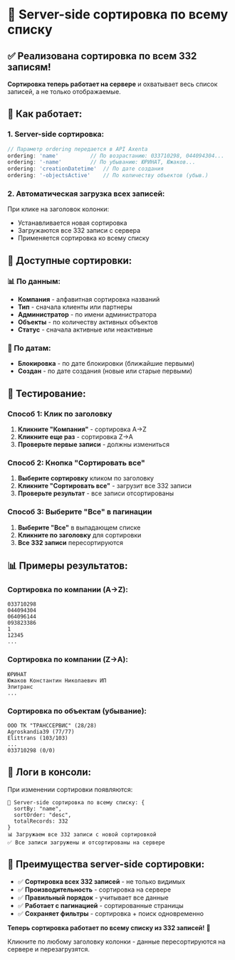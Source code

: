 # 🔄 Server-side сортировка по всему списку

## ✅ Реализована сортировка по всем 332 записям!

**Сортировка теперь работает на сервере** и охватывает весь список записей, а не только отображаемые.

## 🔧 Как работает:

### **1. Server-side сортировка:**
```javascript
// Параметр ordering передается в API Axenta
ordering: 'name'          // По возрастанию: 033710298, 044094304...
ordering: '-name'         // По убыванию: ЮРИНАТ, Южаков...
ordering: 'creationDatetime'  // По дате создания
ordering: '-objectsActive'    // По количеству объектов (убыв.)
```

### **2. Автоматическая загрузка всех записей:**
При клике на заголовок колонки:
- Устанавливается новая сортировка
- Загружаются все 332 записи с сервера
- Применяется сортировка ко всему списку

## 🎯 Доступные сортировки:

### **📊 По данным:**
- **Компания** - алфавитная сортировка названий
- **Тип** - сначала клиенты или партнеры
- **Администратор** - по имени администратора
- **Объекты** - по количеству активных объектов
- **Статус** - сначала активные или неактивные

### **📅 По датам:**
- **Блокировка** - по дате блокировки (ближайшие первыми)
- **Создан** - по дате создания (новые или старые первыми)

## 🧪 Тестирование:

### **Способ 1: Клик по заголовку**
1. **Кликните "Компания"** - сортировка A→Z
2. **Кликните еще раз** - сортировка Z→A
3. **Проверьте первые записи** - должны измениться

### **Способ 2: Кнопка "Сортировать все"**
1. **Выберите сортировку** кликом по заголовку
2. **Кликните "Сортировать все"** - загрузит все 332 записи
3. **Проверьте результат** - все записи отсортированы

### **Способ 3: Выберите "Все" в пагинации**
1. **Выберите "Все"** в выпадающем списке
2. **Кликните по заголовку** для сортировки
3. **Все 332 записи** пересортируются

## 📊 Примеры результатов:

### **Сортировка по компании (A→Z):**
```
033710298
044094304
064096144
093823386
1
12345
...
```

### **Сортировка по компании (Z→A):**
```
ЮРИНАТ
Южаков Константин Николаевич ИП
Элитранс
...
```

### **Сортировка по объектам (убывание):**
```
ООО ТК "ТРАНССЕРВИС" (28/28)
Agroskandia39 (77/77)
Elittrans (103/103)
...
033710298 (0/0)
```

## 🎯 Логи в консоли:

При изменении сортировки появляются:
```
🔄 Server-side сортировка по всему списку: {
  sortBy: "name", 
  sortOrder: "desc", 
  totalRecords: 332
}
📊 Загружаем все 332 записи с новой сортировкой
✅ Все записи загружены и отсортированы на сервере
```

## 🚀 Преимущества server-side сортировки:

- ✅ **Сортировка всех 332 записей** - не только видимых
- ✅ **Производительность** - сортировка на сервере
- ✅ **Правильный порядок** - учитывает все данные
- ✅ **Работает с пагинацией** - сортированные страницы
- ✅ **Сохраняет фильтры** - сортировка + поиск одновременно

**Теперь сортировка работает по всему списку из 332 записей!** 🔄

Кликните по любому заголовку колонки - данные пересортируются на сервере и перезагрузятся.

